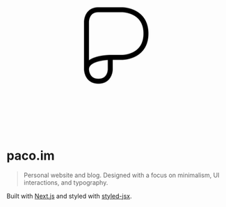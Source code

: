 ![](static/img/header.png)

# paco.im

> Personal website and blog. Designed with a focus on minimalism, UI interactions, and typography.

Built with [Next.js](https://nextjs.org) and styled with [styled-jsx](https://github.com/zeit/styled-jsx).

